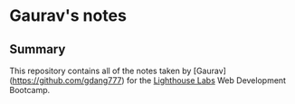 # Gaurav's notes

## Summary

This repository contains all of the notes taken by [Gaurav]
(https://github.com/gdang777) for the [Lighthouse Labs](https://www.lighthouselabs.ca/) Web Development Bootcamp.

